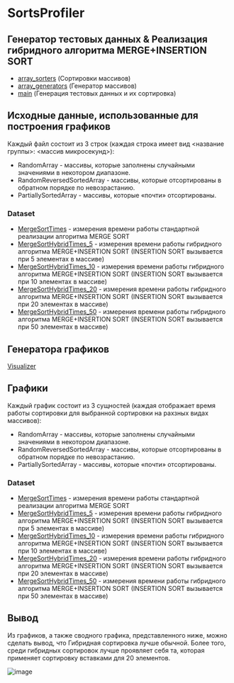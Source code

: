 # SortsProfiler

## Генератор тестовых данных & Реализация гибридного алгоритма MERGE+INSERTION SORT

- [array_sorters](https://github.com/AlexeyShalaev/SortsProfiler/blob/master/IntSorts/MeasurementGenerator/array_sorters.h) (Сортировки массивов)
- [array_generators](https://github.com/AlexeyShalaev/SortsProfiler/blob/master/IntSorts/MeasurementGenerator/array_generators.h) (Генератор массивов)
- [main](https://github.com/AlexeyShalaev/SortsProfiler/blob/master/IntSorts/MeasurementGenerator/main.cpp) (Генерация тестовых данных и их сортировка)

## Исходные данные, использованные для построения графиков

Каждый файл состоит из 3 строк (каждая строка имеет вид <название группы>: <массив микросекунд>):
- RandomArray - массивы, которые заполнены случайными значениями в некотором диапазоне.
- RandomReversedSortedArray - массивы, которые отсортированы в обратном порядке по невозрастанию.
- PartiallySortedArray - массивы, которые «почти» отсортированы.

### Dataset
- [MergeSortTimes](https://github.com/AlexeyShalaev/SortsProfiler/blob/master/IntSorts/Measurements/MergeSortTimes.txt) - измерения времени работы стандартной реализации алгоритма MERGE SORT
- [MergeSortHybridTimes_5](https://github.com/AlexeyShalaev/SortsProfiler/blob/master/IntSorts/Measurements/MergeSortHybridTimes_5.txt) - измерения времени работы гибридного алгоритма MERGE+INSERTION SORT (INSERTION SORT вызывается при 5 элементах в массиве)
- [MergeSortHybridTimes_10](https://github.com/AlexeyShalaev/SortsProfiler/blob/master/IntSorts/Measurements/MergeSortHybridTimes_10.txt) - измерения времени работы гибридного алгоритма MERGE+INSERTION SORT (INSERTION SORT вызывается при 10 элементах в массиве)
- [MergeSortHybridTimes_20](https://github.com/AlexeyShalaev/SortsProfiler/blob/master/IntSorts/Measurements/MergeSortHybridTimes_20.txt) - измерения времени работы гибридного алгоритма MERGE+INSERTION SORT (INSERTION SORT вызывается при 20 элементах в массиве)
- [MergeSortHybridTimes_50](https://github.com/AlexeyShalaev/SortsProfiler/blob/master/IntSorts/Measurements/MergeSortHybridTimes_50.txt) - измерения времени работы гибридного алгоритма MERGE+INSERTION SORT (INSERTION SORT вызывается при 50 элементах в массиве)

  
## Генератора графиков
[Visualizer](https://github.com/AlexeyShalaev/SortsProfiler/blob/master/IntSorts/Visualizer/main.py)

## Графики

Каждый график состоит из 3 сущностей (каждая отображает время работы сортировки для выбранной сортировки на рахзных видах массивов):
- RandomArray - массивы, которые заполнены случайными значениями в некотором диапазоне.
- RandomReversedSortedArray - массивы, которые отсортированы в обратном порядке по невозрастанию.
- PartiallySortedArray - массивы, которые «почти» отсортированы.

### Dataset
- [MergeSortTimes](https://github.com/AlexeyShalaev/SortsProfiler/blob/master/IntSorts/Graphics/MergeSortTimes.png) - измерения времени работы стандартной реализации алгоритма MERGE SORT
- [MergeSortHybridTimes_5](https://github.com/AlexeyShalaev/SortsProfiler/blob/master/IntSorts/Graphics/MergeSortHybridTimes_5.png) - измерения времени работы гибридного алгоритма MERGE+INSERTION SORT (INSERTION SORT вызывается при 5 элементах в массиве)
- [MergeSortHybridTimes_10](https://github.com/AlexeyShalaev/SortsProfiler/blob/master/IntSorts/Graphics/MergeSortHybridTimes_10.png) - измерения времени работы гибридного алгоритма MERGE+INSERTION SORT (INSERTION SORT вызывается при 10 элементах в массиве)
- [MergeSortHybridTimes_20](https://github.com/AlexeyShalaev/SortsProfiler/blob/master/IntSorts/Graphics/MergeSortHybridTimes_20.png) - измерения времени работы гибридного алгоритма MERGE+INSERTION SORT (INSERTION SORT вызывается при 20 элементах в массиве)
- [MergeSortHybridTimes_50](https://github.com/AlexeyShalaev/SortsProfiler/blob/master/IntSorts/Graphics/MergeSortHybridTimes_50.png) - измерения времени работы гибридного алгоритма MERGE+INSERTION SORT (INSERTION SORT вызывается при 50 элементах в массиве)

## Вывод
Из графиков, а также сводного графика, представленного ниже, можно сделать вывод, что Гибридная сортировка лучше обычной. Более того, среди гибридных сортировок лучше проявляет себя та, которая применяет сортировку вставками для 20 элементов.

![image](https://github.com/AlexeyShalaev/SortsProfiler/assets/75322386/d429c134-abbb-44ee-bddb-2469b6331ff8)


